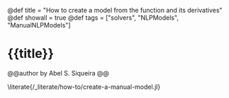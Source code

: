 @def title = "How to create a model from the function and its derivatives"
@def showall = true
@def tags = ["solvers", "NLPModels", "ManualNLPModels"]

# {{title}}

@@author
by Abel S. Siqueira
@@

\literate{/_literate/how-to/create-a-manual-model.jl}